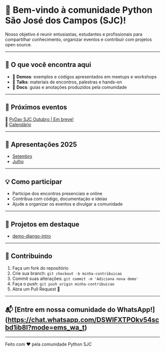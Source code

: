 # 🐍 Bem-vindo à comunidade **Python São José dos Campos (SJC)**!  

Nosso objetivo é reunir entusiastas, estudantes e profissionais para compartilhar conhecimento, organizar eventos e contribuir com projetos open source.

---

## 🚀 O que você encontra aqui
- 📂 **Demos**: exemplos e códigos apresentados em meetups e workshops  
- 🎤 **Talks**: materiais de encontros, palestras e hands-on  
- 📖 **Docs**: guias e anotações produzidos pela comunidade  

---

## 📅 Próximos eventos
🔗 [PyDay SJC Outubro | Em breve!](#)  
🔗 [Calendário](https://www.sympla.com.br/produtor/pythonsjc)

---
## 📂 Apresentações 2025
- [Setembro](https://drive.google.com/drive/folders/19X1SArJTrWWgJtns88r6XhIJ7RtDTv-D?usp=sharing)
- [Julho](https://drive.google.com/drive/folders/1_YoDuhpf-McTytciu9dMHbuM1ec0Zngq?usp=sharing)

---

## 💡 Como participar
- Participe dos encontros presenciais e online  
- Contribua com código, documentação e ideias  
- Ajude a organizar os eventos e divulgar a comunidade  

---

## 🐍 Projetos em destaque
- [demo-django-intro](https://github.com/python-sjc/django-intro)  

---

## 🤝 Contribuindo
1. Faça um fork do repositório
2. Crie sua branch: `git checkout -b minha-contribuicao`
3. Commit suas alterações: `git commit -m 'Adiciona nova demo'`
4. Faça o push: `git push origin minha-contribuicao`
5. Abra um Pull Request 🚀

---

## 📬 [Entre em nossa comunidade do WhatsApp!] (https://chat.whatsapp.com/DSWlFXTPOkv54scbd1ib8l?mode=ems_wa_t)
---

Feito com ❤️ pela comunidade Python SJC
